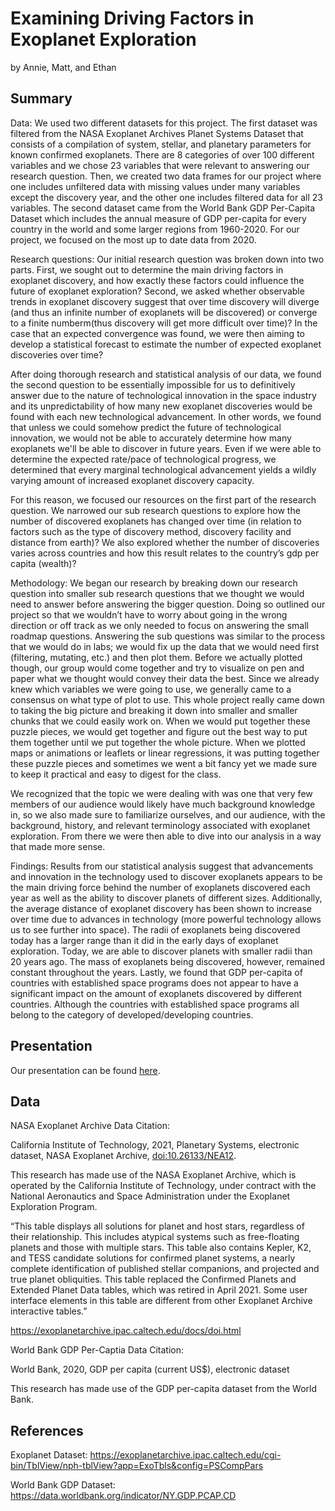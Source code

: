 Examining Driving Factors in Exoplanet Exploration
================
by Annie, Matt, and Ethan

## Summary

Data: We used two different datasets for this project. The first
dataset was filtered from the NASA Exoplanet Archives Planet Systems
Dataset that consists of a compilation of system, stellar, and planetary
parameters for known confirmed exoplanets. There are 8 categories of
over 100 different variables and we chose 23 variables that were
relevant to answering our research question. Then, we created two data
frames for our project where one includes unfiltered data with missing
values under many variables except the discovery year, and the other one
includes filtered data for all 23 variables. The second dataset came
from the World Bank GDP Per-Capita Dataset which includes the annual
measure of GDP per-capita for every country in the world and some larger
regions from 1960-2020. For our project, we focused on the most up to
date data from 2020.

Research questions: Our initial research question was broken down into
two parts. First, we sought out to determine the main driving factors in exoplanet
discovery, and how exactly these factors could influence the future of exoplanet
exploration? Second, we asked whether observable trends in exoplanet discovery suggest that over time discovery will diverge (and thus an infinite number of exoplanets will be discovered) or converge to a finite numberm(thus discovery will get more difficult over time)? In the case that an expected convergence was found, we were then aiming to develop a statistical forecast to estimate the number of expected exoplanet discoveries over time? 

After doing thorough research and statistical analysis of our data, we found the second question to be essentially impossible for us to definitively answer due to the nature of technological innovation in the space industry and its unpredictability of how many new exoplanet discoveries would be found with each new technological advancement. In other words, we found that unless we could somehow predict the future of technological innovation, we would not be able to accurately determine how many exoplanets we'll be able to discover in future years. Even if we were able to determine the expected rate/pace of technological progress, we determined that every marginal technological advancement yields a wildly varying amount of increased exoplanet discovery capacity.

For this reason, we focused our resources on the first part of the research
question. We narrowed our sub research questions to explore how the number
of discovered exoplanets has changed over time (in relation to factors such as the type of
discovery method, discovery facility and distance from earth)? We also explored whether the number of discoveries varies across countries and how this result relates to the country’s gdp per capita (wealth)?

Methodology: We began our research by breaking down our research
question into smaller sub research questions that we thought we would
need to answer before answering the bigger question. Doing so outlined
our project so that we wouldn’t have to worry about going in the wrong
direction or off track as we only needed to focus on answering the small
roadmap questions. Answering the sub questions was similar to the
process that we would do in labs; we would fix up the data that we would
need first (filtering, mutating, etc.) and then plot them. Before we
actually plotted though, our group would come together and try to
visualize on pen and paper what we thought would convey their data the
best. Since we already knew which variables we were going to use, we
generally came to a consensus on what type of plot to use. This whole
project really came down to taking the big picture and breaking it down
into smaller and smaller chunks that we could easily work on. When we
would put together these puzzle pieces, we would get together and figure
out the best way to put them together until we put together the whole
picture. When we plotted maps or animations or leaflets or linear
regressions, it was putting together these puzzle pieces and sometimes
we went a bit fancy yet we made sure to keep it practical and easy to
digest for the class.

We recognized that the topic we were dealing with was one that very few members of our audience would likely have much background knowledge in, so we also made sure to familiarize ourselves, and our audience, with the background, history, and relevant terminology associated with exoplanet exploration. From there we were then able to dive into our analysis in a way that made more sense.

Findings: Results from our statistical analysis suggest that
advancements and innovation in the technology used to discover
exoplanets appears to be the main driving force behind the number of
exoplanets discovered each year as well as the ability to discover
planets of different sizes. Additionally, the average distance of exoplanet
discovery has been shown to increase over time due to advances in
technology (more powerful technology allows us to see further into space). The radii of exoplanets being discovered today has a larger range than it did in the early days of exoplanet exploration. Today, we are able to discover planets with smaller radii than 20 years ago. The
mass of exoplanets being discovered, however, remained constant
throughout the years. Lastly, we found that GDP per-capita of countries
with established space programs does not appear to have a significant
impact on the amount of exoplanets discovered by different countries.
Although the countries with established space programs all belong to the
category of developed/developing countries.

## Presentation

Our presentation can be found [here](presentation/presentation.html).

## Data

NASA Exoplanet Archive Data Citation:

California Institute of Technology, 2021, Planetary Systems, electronic
dataset, NASA Exoplanet Archive, <doi:10.26133/NEA12>.

This research has made use of the NASA Exoplanet Archive, which is
operated by the California Institute of Technology, under contract with
the National Aeronautics and Space Administration under the Exoplanet
Exploration Program.

“This table displays all solutions for planet and host stars, regardless
of their relationship. This includes atypical systems such as
free-floating planets and those with multiple stars. This table also
contains Kepler, K2, and TESS candidate solutions for confirmed planet
systems, a nearly complete identification of published stellar
companions, and projected and true planet obliquities. This table
replaced the Confirmed Planets and Extended Planet Data tables, which
was retired in April 2021. Some user interface elements in this table
are different from other Exoplanet Archive interactive tables.”

<https://exoplanetarchive.ipac.caltech.edu/docs/doi.html>

World Bank GDP Per-Captia Data Citation:

World Bank, 2020, GDP per capita (current US$), electronic dataset

This research has made use of the GDP per-capita dataset from the World Bank.


## References

Exoplanet Dataset:
<https://exoplanetarchive.ipac.caltech.edu/cgi-bin/TblView/nph-tblView?app=ExoTbls&config=PSCompPars>

World Bank GDP Dataset: <https://data.worldbank.org/indicator/NY.GDP.PCAP.CD>
